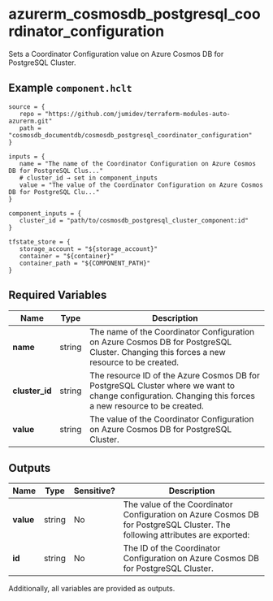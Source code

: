 # azurerm_cosmosdb_postgresql_coordinator_configuration

Sets a Coordinator Configuration value on Azure Cosmos DB for PostgreSQL Cluster.

## Example `component.hclt`

```hcl
source = {
   repo = "https://github.com/jumidev/terraform-modules-auto-azurerm.git"   
   path = "cosmosdb_documentdb/cosmosdb_postgresql_coordinator_configuration"   
}

inputs = {
   name = "The name of the Coordinator Configuration on Azure Cosmos DB for PostgreSQL Clus..."   
   # cluster_id → set in component_inputs
   value = "The value of the Coordinator Configuration on Azure Cosmos DB for PostgreSQL Clu..."   
}

component_inputs = {
   cluster_id = "path/to/cosmosdb_postgresql_cluster_component:id"   
}

tfstate_store = {
   storage_account = "${storage_account}"   
   container = "${container}"   
   container_path = "${COMPONENT_PATH}"   
}

```

## Required Variables

| Name | Type |  Description |
| ---- | --------- |  ----------- |
| **name** | string |  The name of the Coordinator Configuration on Azure Cosmos DB for PostgreSQL Cluster. Changing this forces a new resource to be created. | 
| **cluster_id** | string |  The resource ID of the Azure Cosmos DB for PostgreSQL Cluster where we want to change configuration. Changing this forces a new resource to be created. | 
| **value** | string |  The value of the Coordinator Configuration on Azure Cosmos DB for PostgreSQL Cluster. | 



## Outputs

| Name | Type | Sensitive? | Description |
| ---- | ---- | --------- | --------- |
| **value** | string | No  | The value of the Coordinator Configuration on Azure Cosmos DB for PostgreSQL Cluster. The following attributes are exported: | 
| **id** | string | No  | The ID of the Coordinator Configuration on Azure Cosmos DB for PostgreSQL Cluster. | 

Additionally, all variables are provided as outputs.
